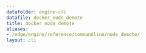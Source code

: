 ```yaml
---
datafolder: engine-cli
datafile: docker_node_demote
title: docker node demote
aliases:
- /edge/engine/reference/commandline/node_demote/
layout: cli
---
```


<!--
This page is automatically generated from Docker's source code. If you want to
suggest a change to the text that appears here, open a ticket or pull request
in the source repository on GitHub:

https://github.com/docker/cli
-->